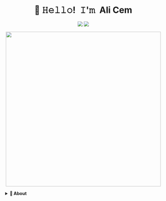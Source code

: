 
<h1 align="center">👋 𝙷𝚎𝚕𝚕𝚘! 𝙸'𝚖 Ali Cem</h1>
<p align="center">
  <a href="https://github.com/alicemist"><img src="https://img.shields.io/badge/-alicemist-3a3a3a?style=flat&logo=GitHub&logoColor=white" /></a>
  <a href="https://www.linkedin.com/in/ali-cem-ozkara-2561a1155/"><img src="https://img.shields.io/badge/-Ali Cem Özkara-0072b1?style=flat&logo=Linkedin&logoColor=white" /></a>
</p>
  

  
<p align="center">
<img width="500" src="https://raw.githubusercontent.com/rawandahmad698/rawandahmad698/master/assets/github-snake.svg" />
</p>


<!-- About Section -->
<details>
  <summary><b>👤 About</b></summary>
    <p>
      <img align="right" width="250" src="https://avatars.githubusercontent.com/u/41231109?v=4" alt="Ali Cem Özkara"/>
      
<blockquote>

Solutions-driven professional with 3+ years of experience in leading software teams and developing innovative solutions for global consulting companies. Experienced in working with modern web technologies, cloud technologies, and NLP techniques.


</blockquote>
    
----
  
  </p>
</details>
  

  </p>
</details>

